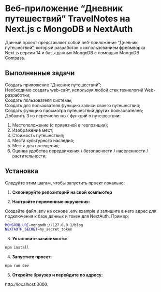 # Веб-приложение “Дневник путешествий” TravelNotes на Next.js с MongoDB и NextAuth

Данный проект представляет собой веб-приложение “Дневник путешествий”, который разработан с использованием фреймворка Next.js версии 14 и базы данных MongoDB с помощью MongoDB Compass.

## Выполненные задачи

Создать приложение “Дневник путешествий”;\
 Необходимо создать web-сайт, используя любой стек технологий Web-разработки;\
 Создать пользователя системы;\
 Создать для пользователя функцию записи своего путешествия;\
 Создать функцию просмотра путешествий других пользователей;\
 Добавить 3 из перечисленных функций о путешествии:

1. Местоположение (с привязной к геопозиции);
2. Изображение мест;
3. Стоимость путешествия;
4. Места культурного наследия;
5. Места для посещения;
6. Оценка удобства передвижения / безопасности / населенности / растительности;

## Установка

Следуйте этим шагам, чтобы запустить проект локально:

1. **Склонируйте репозиторий на свой компьютер**

2. **Настройте переменные окружения:**

Создайте файл .env на основе .env.example и запишите в него адрес для подключения к базе данных и токен для NextAuth. Пример:

```bash
MONGODB_URI=mongodb://127.0.0.1/blog
NEXTAUTH_SECRET=my_secret_token
```

3. **Установите зависимости:**

```bash
npm install
```

4. **Запустите проект:**

```bash
npm run dev
```

5. **Откройте браузер и перейдите по адресу:**

http://localhost:3000.
